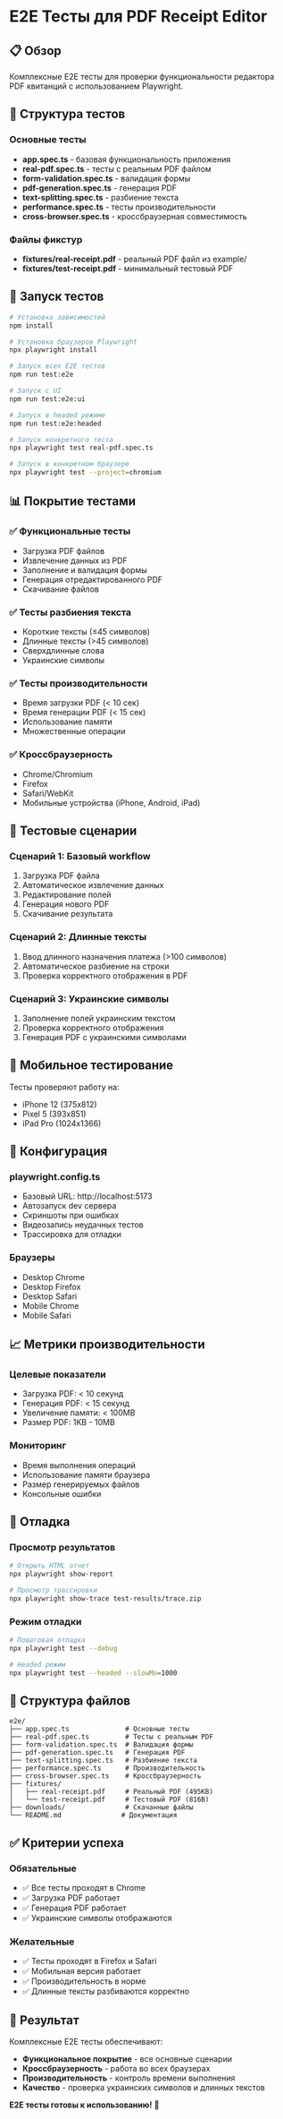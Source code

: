 # E2E Тесты для PDF Receipt Editor

## 📋 Обзор

Комплексные E2E тесты для проверки функциональности редактора PDF квитанций с использованием Playwright.

## 🧪 Структура тестов

### Основные тесты
- **app.spec.ts** - базовая функциональность приложения
- **real-pdf.spec.ts** - тесты с реальным PDF файлом
- **form-validation.spec.ts** - валидация формы
- **pdf-generation.spec.ts** - генерация PDF
- **text-splitting.spec.ts** - разбиение текста
- **performance.spec.ts** - тесты производительности
- **cross-browser.spec.ts** - кроссбраузерная совместимость

### Файлы фикстур
- **fixtures/real-receipt.pdf** - реальный PDF файл из example/
- **fixtures/test-receipt.pdf** - минимальный тестовый PDF

## 🚀 Запуск тестов

```bash
# Установка зависимостей
npm install

# Установка браузеров Playwright
npx playwright install

# Запуск всех E2E тестов
npm run test:e2e

# Запуск с UI
npm run test:e2e:ui

# Запуск в headed режиме
npm run test:e2e:headed

# Запуск конкретного теста
npx playwright test real-pdf.spec.ts

# Запуск в конкретном браузере
npx playwright test --project=chromium
```

## 📊 Покрытие тестами

### ✅ Функциональные тесты
- Загрузка PDF файлов
- Извлечение данных из PDF
- Заполнение и валидация формы
- Генерация отредактированного PDF
- Скачивание файлов

### ✅ Тесты разбиения текста
- Короткие тексты (≤45 символов)
- Длинные тексты (>45 символов)
- Сверхдлинные слова
- Украинские символы

### ✅ Тесты производительности
- Время загрузки PDF (< 10 сек)
- Время генерации PDF (< 15 сек)
- Использование памяти
- Множественные операции

### ✅ Кроссбраузерность
- Chrome/Chromium
- Firefox
- Safari/WebKit
- Мобильные устройства (iPhone, Android, iPad)

## 🎯 Тестовые сценарии

### Сценарий 1: Базовый workflow
1. Загрузка PDF файла
2. Автоматическое извлечение данных
3. Редактирование полей
4. Генерация нового PDF
5. Скачивание результата

### Сценарий 2: Длинные тексты
1. Ввод длинного назначения платежа (>100 символов)
2. Автоматическое разбиение на строки
3. Проверка корректного отображения в PDF

### Сценарий 3: Украинские символы
1. Заполнение полей украинским текстом
2. Проверка корректного отображения
3. Генерация PDF с украинскими символами

## 📱 Мобильное тестирование

Тесты проверяют работу на:
- iPhone 12 (375x812)
- Pixel 5 (393x851)
- iPad Pro (1024x1366)

## 🔧 Конфигурация

### playwright.config.ts
- Базовый URL: http://localhost:5173
- Автозапуск dev сервера
- Скриншоты при ошибках
- Видеозапись неудачных тестов
- Трассировка для отладки

### Браузеры
- Desktop Chrome
- Desktop Firefox
- Desktop Safari
- Mobile Chrome
- Mobile Safari

## 📈 Метрики производительности

### Целевые показатели
- Загрузка PDF: < 10 секунд
- Генерация PDF: < 15 секунд
- Увеличение памяти: < 100MB
- Размер PDF: 1KB - 10MB

### Мониторинг
- Время выполнения операций
- Использование памяти браузера
- Размер генерируемых файлов
- Консольные ошибки

## 🐛 Отладка

### Просмотр результатов
```bash
# Открыть HTML отчет
npx playwright show-report

# Просмотр трассировки
npx playwright show-trace test-results/trace.zip
```

### Режим отладки
```bash
# Пошаговая отладка
npx playwright test --debug

# Headed режим
npx playwright test --headed --slowMo=1000
```

## 📁 Структура файлов

```
e2e/
├── app.spec.ts              # Основные тесты
├── real-pdf.spec.ts         # Тесты с реальным PDF
├── form-validation.spec.ts  # Валидация формы
├── pdf-generation.spec.ts   # Генерация PDF
├── text-splitting.spec.ts   # Разбиение текста
├── performance.spec.ts      # Производительность
├── cross-browser.spec.ts    # Кроссбраузерность
├── fixtures/
│   ├── real-receipt.pdf     # Реальный PDF (495KB)
│   └── test-receipt.pdf     # Тестовый PDF (816B)
├── downloads/               # Скачанные файлы
└── README.md               # Документация
```

## ✅ Критерии успеха

### Обязательные
- ✅ Все тесты проходят в Chrome
- ✅ Загрузка PDF работает
- ✅ Генерация PDF работает
- ✅ Украинские символы отображаются

### Желательные
- ✅ Тесты проходят в Firefox и Safari
- ✅ Мобильная версия работает
- ✅ Производительность в норме
- ✅ Длинные тексты разбиваются корректно

## 🎉 Результат

Комплексные E2E тесты обеспечивают:
- **Функциональное покрытие** - все основные сценарии
- **Кроссбраузерность** - работа во всех браузерах
- **Производительность** - контроль времени выполнения
- **Качество** - проверка украинских символов и длинных текстов

**E2E тесты готовы к использованию!** 🚀
